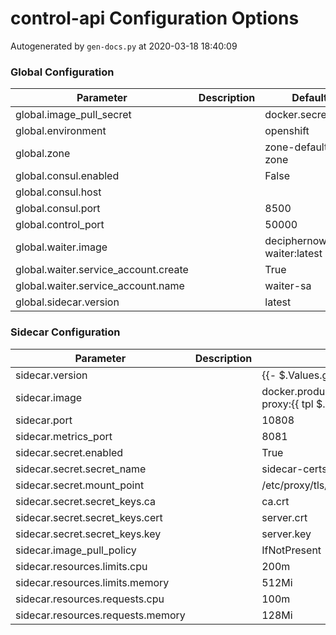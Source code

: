 # control-api Configuration Options

Autogenerated by `gen-docs.py` at 2020-03-18 18:40:09

### Global Configuration

|             Parameter              |Description|           Default           |
|------------------------------------|-----------|-----------------------------|
|global.image_pull_secret            |           |docker.secret                |
|global.environment                  |           |openshift                    |
|global.zone                         |           |zone-default-zone            |
|global.consul.enabled               |           |False                        |
|global.consul.host                  |           |                             |
|global.consul.port                  |           |                         8500|
|global.control_port                 |           |                        50000|
|global.waiter.image                 |           |deciphernow/k8s-waiter:latest|
|global.waiter.service_account.create|           |True                         |
|global.waiter.service_account.name  |           |waiter-sa                    |
|global.sidecar.version              |           |latest                       |

### Sidecar Configuration

|            Parameter            |Description|                                          Default                                          |
|---------------------------------|-----------|-------------------------------------------------------------------------------------------|
|sidecar.version                  |           |{{- $.Values.global.sidecar.version \| default "latest" }}                                  |
|sidecar.image                    |           |docker.production.deciphernow.com/deciphernow/gm-proxy:{{ tpl $.Values.sidecar.version $ }}|
|sidecar.port                     |           |                                                                                      10808|
|sidecar.metrics_port             |           |                                                                                       8081|
|sidecar.secret.enabled           |           |True                                                                                       |
|sidecar.secret.secret_name       |           |sidecar-certs                                                                              |
|sidecar.secret.mount_point       |           |/etc/proxy/tls/sidecar                                                                     |
|sidecar.secret.secret_keys.ca    |           |ca.crt                                                                                     |
|sidecar.secret.secret_keys.cert  |           |server.crt                                                                                 |
|sidecar.secret.secret_keys.key   |           |server.key                                                                                 |
|sidecar.image_pull_policy        |           |IfNotPresent                                                                               |
|sidecar.resources.limits.cpu     |           |200m                                                                                       |
|sidecar.resources.limits.memory  |           |512Mi                                                                                      |
|sidecar.resources.requests.cpu   |           |100m                                                                                       |
|sidecar.resources.requests.memory|           |128Mi                                                                                      |

